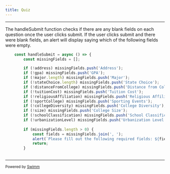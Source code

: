 ```yaml
---
title: Quiz
---
```

<SwmSnippet path="/app/Quiz.jsx" line="171">

---

The handleSubmit function checks if there are any blank fields on each question once the user clicks submit. If the user clicks submit and there were blank fields, an alert will display saying which of the following fields were empty.&nbsp;

```javascript
    const handleSubmit = async () => {
        const missingFields = [];

        if (!address) missingFields.push('Address');
        if (!gpa) missingFields.push('GPA');
        if (!major.length) missingFields.push('Major');
        if (!stateChoice.length) missingFields.push('State Choice');
        if (!distanceFromCollege) missingFields.push('Distance from College');
        if (!tuitionCost) missingFields.push('Tuition Cost');
        if (!religiousAffiliation) missingFields.push('Religious Affiliation');
        if (!sportCollege) missingFields.push('Sporting Events');
        if (!collegeDiversity) missingFields.push('College Diversity');
        if (!size) missingFields.push('College Size');
        if (!schoolClassification) missingFields.push('School Classification');
        if (!urbanizationLevel) missingFields.push('Urbanization Level');
    
        if (missingFields.length > 0) {
            const fields = missingFields.join(', ');
            alert(`Please fill out the following required fields: ${fields}`);
            return;
        }
    
```

---

</SwmSnippet>

<SwmMeta version="3.0.0" repo-id="Z2l0aHViJTNBJTNBQ29sbGVnZU1hdGNoZXIlM0ElM0FwaW5yYXNwYmVycnkwNjM=" repo-name="CollegeMatcher"><sup>Powered by [Swimm](https://app.swimm.io/)</sup></SwmMeta>
